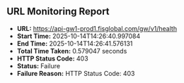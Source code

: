 ## URL Monitoring Report

- **URL:** https://api-gw1-prod1.fisglobal.com/gw/v1/health
- **Start Time:** 2025-10-14T14:26:40.997084
- **End Time:** 2025-10-14T14:26:41.576131
- **Total Time Taken:** 0.579047 seconds
- **HTTP Status Code:** 403
- **Status:** Failure
- **Failure Reason:** HTTP Status Code: 403
